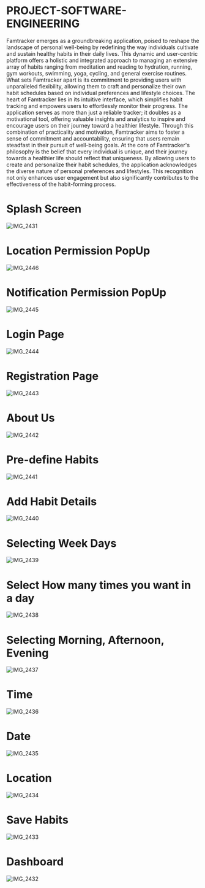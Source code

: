 # PROJECT-SOFTWARE-ENGINEERING
Famtracker emerges as a groundbreaking application, poised to reshape the landscape of personal well-being by redefining the way individuals cultivate and sustain healthy habits in their daily lives. This dynamic and user-centric platform offers a holistic and integrated approach to managing an extensive array of habits ranging from meditation and reading to hydration, running, gym workouts, swimming, yoga, cycling, and general exercise routines. What sets Famtracker apart is its commitment to providing users with unparalleled flexibility, allowing them to craft and personalize their own habit schedules based on individual preferences and lifestyle choices.
The heart of Famtracker lies in its intuitive interface, which simplifies habit tracking and empowers users to effortlessly monitor their progress. The application serves as more than just a reliable tracker; it doubles as a motivational tool, offering valuable insights and analytics to inspire and encourage users on their journey toward a healthier lifestyle. Through this combination of practicality and motivation, Famtracker aims to foster a sense of commitment and accountability, ensuring that users remain steadfast in their pursuit of well-being goals.
At the core of Famtracker's philosophy is the belief that every individual is unique, and their journey towards a healthier life should reflect that uniqueness. By allowing users to create and personalize their habit schedules, the application acknowledges the diverse nature of personal preferences and lifestyles. This recognition not only enhances user engagement but also significantly contributes to the effectiveness of the habit-forming process.



# Splash Screen
![IMG_2431](https://github.com/RiyasatAli94/PROJECT-SOFTWARE-ENGINEERING/assets/118036458/ed9235a7-650e-4181-b1bd-6b038a0f677a)

# Location Permission PopUp
![IMG_2446](https://github.com/RiyasatAli94/PROJECT-SOFTWARE-ENGINEERING/assets/118036458/a742c803-82ad-4a14-a531-2c68b74b9049)

# Notification Permission PopUp
![IMG_2445](https://github.com/RiyasatAli94/PROJECT-SOFTWARE-ENGINEERING/assets/118036458/dd519fe7-6611-4270-902e-675f72ef5c72)

# Login Page
![IMG_2444](https://github.com/RiyasatAli94/PROJECT-SOFTWARE-ENGINEERING/assets/118036458/1deaae78-f729-4fbf-913a-921254aab21c)

# Registration Page
![IMG_2443](https://github.com/RiyasatAli94/PROJECT-SOFTWARE-ENGINEERING/assets/118036458/2e170346-e4d0-417f-b4c2-2cb6c8a1c19c)

# About Us
![IMG_2442](https://github.com/RiyasatAli94/PROJECT-SOFTWARE-ENGINEERING/assets/118036458/f64964a9-63a9-40da-8cc7-469c2cc0e9b5)

# Pre-define Habits
![IMG_2441](https://github.com/RiyasatAli94/PROJECT-SOFTWARE-ENGINEERING/assets/118036458/69bafd00-b187-464a-9eaa-8098a584800a)

# Add Habit Details
![IMG_2440](https://github.com/RiyasatAli94/PROJECT-SOFTWARE-ENGINEERING/assets/118036458/0dca4975-c4db-45c2-89cc-c2e50cff65d0)

# Selecting Week Days
![IMG_2439](https://github.com/RiyasatAli94/PROJECT-SOFTWARE-ENGINEERING/assets/118036458/8128dbf0-c6af-4aa0-8ab5-a0abcdc52887)

# Select How many times you want in a day
![IMG_2438](https://github.com/RiyasatAli94/PROJECT-SOFTWARE-ENGINEERING/assets/118036458/f301d802-b76b-4bab-8bbb-f5abe61b629f)

# Selecting Morning, Afternoon, Evening
![IMG_2437](https://github.com/RiyasatAli94/PROJECT-SOFTWARE-ENGINEERING/assets/118036458/43504d1a-58a3-4507-8d54-a09e05d35ef9)

# Time
![IMG_2436](https://github.com/RiyasatAli94/PROJECT-SOFTWARE-ENGINEERING/assets/118036458/067c162d-6c08-407b-bb70-b279b305c6ec)

# Date
![IMG_2435](https://github.com/RiyasatAli94/PROJECT-SOFTWARE-ENGINEERING/assets/118036458/722804b0-6f65-452a-9964-aedb4820f74b)

# Location
![IMG_2434](https://github.com/RiyasatAli94/PROJECT-SOFTWARE-ENGINEERING/assets/118036458/96da58d2-82ec-40ed-8ca4-8496244cfa3e)

# Save Habits
![IMG_2433](https://github.com/RiyasatAli94/PROJECT-SOFTWARE-ENGINEERING/assets/118036458/ed3b50ae-cd79-48d6-a7ab-a248d547b15e)

# Dashboard
![IMG_2432](https://github.com/RiyasatAli94/PROJECT-SOFTWARE-ENGINEERING/assets/118036458/2c8b0b5e-637c-404a-914f-2768cce3d9b2)
